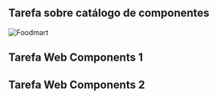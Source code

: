 ## Tarefa sobre catálogo de componentes

![Foodmart](notebook/components-01-catalog.ipynb)

## Tarefa Web Components 1
<dcc-trigger  label="Mundo" value="Trump é contaminado por covid19" action="noticia/mundo/politica" ></dcc-trigger>
<dcc-trigger label="Brasil P" value="Presidente é contaminado por covid19" action="noticia/brasil/politica" ></dcc-trigger>
<dcc-trigger label="Brasil E" value="PSG VS ATALANTA" action="noticia/brasil/esporte" ></dcc-trigger>
<dcc-trigger label="Bahia" value="Esportes estão suspensos na Bahia" action="noticia/bahia/esporte"></dcc-trigger>
<dcc-lively-talk duration="0s" character="doctor" speech="Estou lendo: "><subscribe-dcc topic="noticia/+/politica"></subscribe-dcc></dcc-lively-talk>
<dcc-lively-talk duration="0s" character="nurse" speech="Estou lendo:  "><subscribe-dcc topic="noticia/brasil/+"></subscribe-dcc></dcc-lively-talk>
<dcc-lively-talk duration="0s" character="patient" speech="Estou lendo: "> <subscribe-dcc topic="noticia/#"></subscribe-dcc> </dcc-lively-talk>

## Tarefa Web Components 2
<dcc-trigger label="Buscar Noticia" action="next/rss"></dcc-trigger>
<dcc-rss publish="noticias/science" source="https://www.wired.com/category/science/feed"><subscribe-dcc topic="next/rss" role="step"></subscribe-dcc></dcc-rss>
<dcc-rss publish="noticias/design" source="https://www.wired.com/category/design/feed"><subscribe-dcc topic="next/rss" role="step"></subscribe-dcc></dcc-rss>
<dcc-aggregator publish="aggregate/science" quantity="3"><subscribe-dcc topic="noticias/science"></subscribe-dcc></dcc-aggregator>
<dcc-lively-talk id="doctor" duration="0s" character="doctor" speech="News "><subscribe-dcc topic="aggregate/science"></subscribe-dcc></dcc-lively-talk>
<dcc-lively-talk id="nurse" duration="0s" character="nurse" speech="News "><subscribe-dcc topic="noticias/science"></subscribe-dcc></dcc-lively-talk>
<dcc-lively-talk id="patient" duration="0s" character="patient" speech="News "><subscribe-dcc topic="noticias/design"></subscribe-dcc></dcc-lively-talk>

